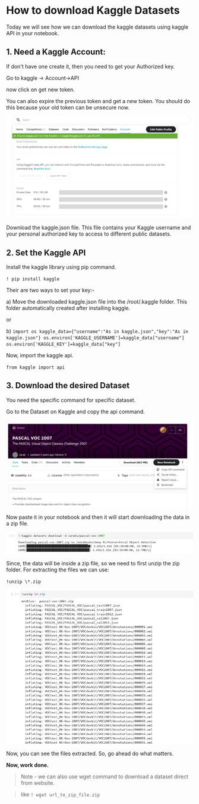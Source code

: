 # How to download Kaggle Datasets

Today we will see how we can download the kaggle datasets using kaggle API in your notebook.

## 1. Need a Kaggle Account:

If don't have one create it, then you need to get your Authorized key.

Go to kaggle -> Account->API

now  click on get new token.

You can also expire the previous token and get a new token. You should do this because your old token can be unsecure now. 

![kaggle api token](/images/Kaggle_api_token.png)

Download the kaggle.json file.
This file contains your Kaggle username and your personal authorized key to access to different public datasets.

## 2. Set the Kaggle API

Install the kaggle library using pip command.

`! pip install kaggle`

Their are two ways to set your key:-

a) Move the downloaded kaggle.json file into the /root/.kaggle folder.
This folder automatically created after installing kaggle. 

or 

b) `import os
kaggle_data={"username":"As in kaggle.json","key":"As in kaggle.json"}
os.environ['KAGGLE_USERNAME']=kaggle_data["username"]
os.environ['KAGGLE_KEY']=kaggle_data["key"]`

Now, import the kaggle api.

`from kaggle import api`

## 3. Download the desired Dataset

You need the specific command for specific dataset.

Go to the Dataset on Kaggle and copy the api command.


![copy api command](/images/Kaggle_api_command.png)

Now paste it in your notebook and then it will start downloading the data in a zip file.

![download the dataset](/images/Kaggle_api_dataset_download.png)

Since, the data will be inside a zip file, so we need to first unzip the zip folder. 
For extracting the files we can use:

`!unzip \*.zip`

![Unzip the files](/images/zip_Unzip_file.png)

Now, you can see the files extracted. So, go ahead do what matters.

**Now, work done.**

>Note - we can also use wget command to download a dataset direct from website.

>like `! wget url_to_zip_file.zip`